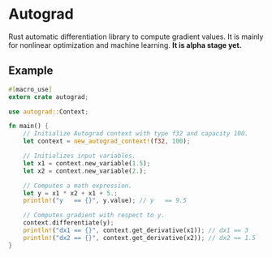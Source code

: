 # Autograd
Rust automatic differentiation library to compute gradient values. It is mainly for nonlinear optimization and machine learning. **It is alpha stage yet.**

## Example
~~~rust
#[macro_use]
extern crate autograd;

use autograd::Context;

fn main() {
    // Initialize Autograd context with type f32 and capacity 100.
    let context = new_autograd_context!(f32, 100);

    // Initializes input variables.
    let x1 = context.new_variable(1.5);
    let x2 = context.new_variable(2.);

    // Computes a math expression.
    let y = x1 * x2 + x1 + 5.;
    println!("y   == {}", y.value); // y   == 9.5

    // Computes gradient with respect to y.
    context.differentiate(y);
    println!("dx1 == {}", context.get_derivative(x1)); // dx1 == 3
    println!("dx2 == {}", context.get_derivative(x2)); // dx2 == 1.5
}
~~~
